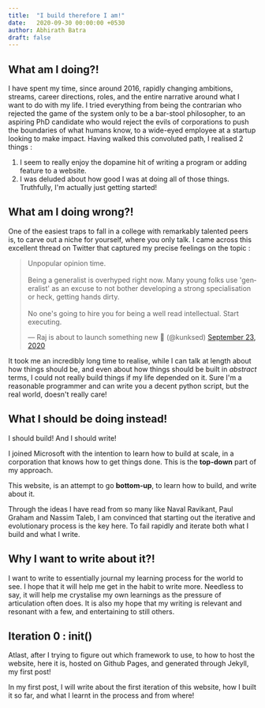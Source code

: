 ```yaml
---
title:  "I build therefore I am!"
date:   2020-09-30 00:00:00 +0530
author: Abhirath Batra
draft: false
---
```


## What am I doing?!

I have spent my time, since around 2016, rapidly changing ambitions, streams, career directions, roles, and the entire narrative around what I want to do with my life. I tried everything from being the contrarian who rejected the game of the system only to be a bar-stool philosopher, to an aspiring PhD candidate who would reject the evils of corporations to push the boundaries of what humans know, to a wide-eyed employee at a startup looking to make impact. 
Having walked this convoluted path, I realised 2 things : 

1. I seem to really enjoy the dopamine hit of writing a program or adding feature to a website.
2. I was deluded about how good I was at doing all of those things. Truthfully, I'm actually just getting started!

## What am I doing wrong?!

One of the easiest traps to fall in a college with remarkably talented peers is, to carve out a niche for yourself, where you only talk. I came across this excellent thread on Twitter that captured my precise feelings on the topic : 

<blockquote class="twitter-tweet"><p lang="en" dir="ltr">Unpopular opinion time.<br><br>Being a generalist is overhyped right now. Many young folks use &#39;generalist&#39; as an excuse to not bother developing a strong specialisation or heck, getting hands dirty.<br><br>No one&#39;s going to hire you for being a well read intellectual. Start executing.</p>&mdash; Raj is about to launch something new 🚀 (@kunksed) <a href="https://twitter.com/kunksed/status/1308620630171017219?ref_src=twsrc%5Etfw">September 23, 2020</a></blockquote> <script async src="https://platform.twitter.com/widgets.js" charset="utf-8"></script>

It took me an incredibly long time to realise, while I can talk at length about how things should be, and even about how things should be built in _abstract_ terms, I could not really build things if my life depended on it. Sure I'm a reasonable programmer and can write you a decent python script, but the real world, doesn't really care!

## What I should be doing instead!

I should build! And I should write!

I joined Microsoft with the intention to learn how to build at scale, in a corporation that knows how to get things done. This is the **top-down** part of my approach. 

This website, is an attempt to go **bottom-up**, to learn how to build, and write about it. 

Through the ideas I have read from so many like Naval Ravikant, Paul Graham and Nassim Taleb, I am convinced that starting out the iterative and evolutionary process is the key here. To fail rapidly and iterate both what I build and what I write. 

## Why I want to write about it?!

I want to write to essentially journal my learning process for the world to see. I hope that it will help me get in the habit to write more. Needless to say, it will help me crystalise my own learnings as the pressure of articulation often does. It is also my hope that my writing is relevant and resonant with a few, and entertaining to still others.

## Iteration 0 : init()

Atlast, after I trying to figure out which framework to use, to how to host the website, here it is, hosted on Github Pages, and generated through Jekyll, my first post!

In my first post, I will write about the first iteration of this website, how I built it so far, and what I learnt in the process and from where!
